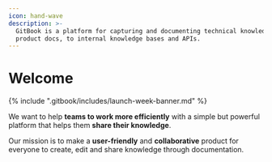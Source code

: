 ```yaml
---
icon: hand-wave
description: >-
  GitBook is a platform for capturing and documenting technical knowledge — from
  product docs, to internal knowledge bases and APIs.
---
```


# Welcome

{% include ".gitbook/includes/launch-week-banner.md" %}

We want to help **teams to work more efficiently** with a simple but powerful platform that helps them **share their knowledge**.

Our mission is to make a **user-friendly** and **collaborative** product for everyone to create, edit and share knowledge through documentation.
